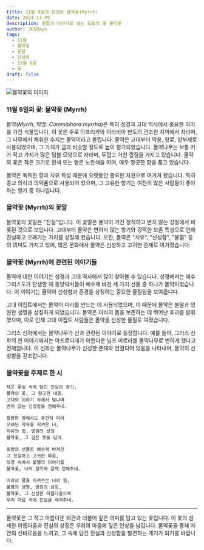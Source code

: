 ```yaml
---
title: 11월 9일의 탄생화 몰약꽃(Myrrh)
date: 2024-11-09
description: 꽃말과 이야기로 보는 오늘의 꽃 몰약꽃
author: 365days
tags:
  - 11월
  - 몰약꽃
  - 꽃말
  - 탄생화
  - 11월 9일
  - 꽃
draft: false
---
```



![몰약꽃의 이미지](https://cdn.pixabay.com/photo/2018/02/26/17/48/nature-3183605_1280.jpg#center)


### 11월 9일의 꽃: 몰약꽃 (Myrrh)

몰약(*Myrrh*, 학명: *Commiphora myrrha*)은 특히 성경과 고대 역사에서 중요한 의미를 가진 식물입니다. 이 꽃은 주로 아프리카와 아라비아 반도의 건조한 지역에서 자라며, 그 나무에서 채취한 수지는 몰약이라고 불립니다. 몰약은 고대부터 약용, 향료, 방부제로 사용되었으며, 그 가치가 금과 비슷할 정도로 높이 평가되었습니다. 몰약나무는 보통 키가 작고 가지가 많은 덤불 모양으로 자라며, 두껍고 거친 껍질을 가지고 있습니다. 몰약의 꽃은 작은 크기로 흰색 또는 옅은 노란색을 띠며, 매우 향긋한 향을 품고 있습니다.

몰약은 독특한 향과 치유 특성 때문에 오랫동안 중요한 자원으로 여겨져 왔습니다. 특히 종교 의식과 의약품으로 사용되어 왔으며, 그 고유한 향기는 여전히 많은 사람들이 좋아하는 향기 중 하나입니다.

### 몰약꽃 (Myrrh)의 꽃말

몰약꽃의 꽃말은 "진실"입니다. 이 꽃말은 몰약이 가진 정직하고 변치 않는 성질에서 비롯된 것으로 보입니다. 고대부터 몰약은 변하지 않는 향기와 강력한 보존 특성으로 인해 진실하고 오래가는 가치를 상징해 왔습니다. 또한, 몰약은 "치유", "신성함", "불멸" 등의 의미도 가지고 있어, 많은 문화에서 몰약은 신성하고 고귀한 존재로 여겨졌습니다.

### 몰약꽃 (Myrrh)에 관련된 이야기들

몰약에 대한 이야기는 성경과 고대 역사에서 많이 찾아볼 수 있습니다. 성경에서는 예수 그리스도가 탄생할 때 동방박사들이 예수께 바친 세 가지 선물 중 하나가 몰약이었습니다. 이 이야기는 몰약이 신성함과 존경을 상징하는 중요한 물질임을 보여줍니다.

고대 이집트에서는 몰약이 미라를 만드는 데 사용되었으며, 이 때문에 몰약은 불멸과 영원한 생명을 상징하게 되었습니다. 몰약은 미라의 몸을 보존하는 데 뛰어난 효과를 발휘했으며, 이로 인해 고대 이집트 사람들은 몰약을 신성한 물질로 여겼습니다.

그리스 신화에서는 몰약나무가 신과 관련된 이야기로 등장합니다. 예를 들어, 그리스 신화의 한 이야기에서는 아프로디테가 아름다운 님프 미르라를 몰약나무로 변하게 했다고 전해집니다. 이 신화는 몰약나무가 신성한 존재와 연결되어 있음을 나타내며, 몰약의 신성함을 강조합니다.

### 몰약꽃을 주제로 한 시

	작은 꽃잎 속에 담긴 진실의 향기,
	몰약의 꽃, 그 향긋한 내음.
	고대의 이야기 속에서 빛나며
	변치 않는 신성함을 전해주네.
	
	황량한 땅에서도 굳건히 피어
	오래된 약속을 지켜온 너,
	치유의 힘, 영원의 상징
	몰약꽃, 그 깊은 뜻을 담아.
	
	동방의 선물로 예수께 바쳐진
	그 진실하고 고귀한 마음,
	성경 속에서 불멸의 이야기를
	몰약꽃, 너의 향기와 함께 전해주네.
	
	미라의 몸을 지켜주는 너의 힘,
	불멸의 생명, 영원의 상징,
	몰약꽃, 그 신성한 아름다움으로
	우리 마음 속에 진실을 새겨주네.

---

몰약꽃은 그 작고 아름다운 외관과 더불어 깊은 의미를 담고 있는 꽃입니다. 이 꽃의 섬세한 아름다움과 진실의 상징은 우리의 마음에 깊은 인상을 남깁니다. 몰약꽃을 통해 자연의 신비로움을 느끼고, 그 속에 담긴 진실과 신성함을 발견하는 계기가 되기를 바랍니다.

